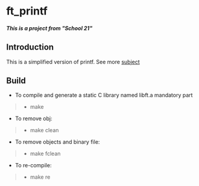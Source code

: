 # ft_printf
##### This is a project from  "School 21"

## Introduction
This is a simplified version of printf. 
See more [subject](https://github.com/LavelleVerkarth/ft_printf/blob/main/en.subject.pdf)

## Build

- To compile and generate a static C library named libft.a mandatory part
> - make
- To remove obj:
> - make clean
- To remove objects and binary file:
> - make fclean
- To re-compile:
> - make re
